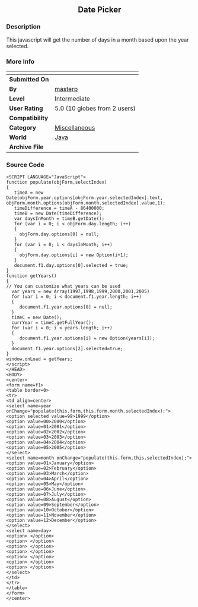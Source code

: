 ﻿<div align="center">

## Date Picker


</div>

### Description

This javascript will get the number of days in a month based upon the year selected.
 
### More Info
 


<span>             |<span>
---                |---
**Submitted On**   |
**By**             |[masterp](https://github.com/Planet-Source-Code/PSCIndex/blob/master/ByAuthor/masterp.md)
**Level**          |Intermediate
**User Rating**    |5.0 (10 globes from 2 users)
**Compatibility**  |
**Category**       |[Miscellaneous](https://github.com/Planet-Source-Code/PSCIndex/blob/master/ByCategory/miscellaneous__2-57.md)
**World**          |[Java](https://github.com/Planet-Source-Code/PSCIndex/blob/master/ByWorld/java.md)
**Archive File**   |[](https://github.com/Planet-Source-Code/masterp-date-picker__2-2607/archive/master.zip)





### Source Code

```
<SCRIPT LANGUAGE="JavaScript">
function populate(objForm,selectIndex)
{
   timeA = new Date(objForm.year.options[objForm.year.selectedIndex].text,   objForm.month.options[objForm.month.selectedIndex].value,1);
   timeDifference = timeA - 86400000;
   timeB = new Date(timeDifference);
   var daysInMonth = timeB.getDate();
   for (var i = 0; i < objForm.day.length; i++)
   {
     objForm.day.options[0] = null;
   }
   for (var i = 0; i < daysInMonth; i++)
   {
     objForm.day.options[i] = new Option(i+1);
   }
   document.f1.day.options[0].selected = true;
}
function getYears()
{
// You can customize what years can be used
  var years = new Array(1997,1998,1999,2000,2001,2005)
  for (var i = 0; i < document.f1.year.length; i++)
  {
     document.f1.year.options[0] = null;
  }
  timeC = new Date();
  currYear = timeC.getFullYear();
  for (var i = 0; i < years.length; i++)
  {
     document.f1.year.options[i] = new Option(years[i]);
  }
  document.f1.year.options[2].selected=true;
}
window.onLoad = getYears;
</script>
</HEAD>
<BODY>
<center>
<form name=f1>
<table border=0>
<tr>
<td align=center>
<select name=year onChange="populate(this.form,this.form.month.selectedIndex);">
<option selected value=99>1999</option>
<option value=00>2000</option>
<option value=01>2001</option>
<option value=02>2002</option>
<option value=03>2003</option>
<option value=04>2004</option>
<option value=05>2005</option>
</select>
<select name=month onChange="populate(this.form,this.selectedIndex);">
<option value=01>January</option>
<option value=02>February</option>
<option value=03>March</option>
<option value=04>April</option>
<option value=05>May</option>
<option value=06>June</option>
<option value=07>July</option>
<option value=08>August</option>
<option value=09>September</option>
<option value=10>October</option>
<option value=11>November</option>
<option value=12>December</option>
</select>
<select name=day>
<option> </option>
<option> </option>
<option> </option>
<option> </option>
<option> </option>
<option> </option>
<option> </option>
</select>
</td>
</tr>
</table>
</form>
</center>
```


